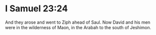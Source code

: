 # I Samuel 23:24

And they arose and went to Ziph ahead of Saul. Now David and his men were in the wilderness of Maon, in the Arabah to the south of Jeshimon.

